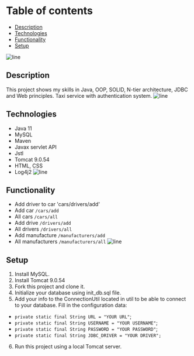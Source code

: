 # Table of contents <h>
* [Description](#description)
* [Technologies](#technologies)
* [Functionality](#functionality)
* [Setup](#setup)
  
 ![line](https://raw.githubusercontent.com/andreasbm/readme/master/assets/lines/rainbow.png)
## Description <h>
This project shows my skills in Java, OOP, SOLID, N-tier architecture, JDBC and Web principles.
Taxi service with authentication system.
  ![line](https://raw.githubusercontent.com/andreasbm/readme/master/assets/lines/rainbow.png)
## Technologies <h>
* Java 11
* MySQL
* Maven
* Javax servlet API
* Jstl
* Tomcat 9.0.54
* HTML, CSS
* Log4j2
  ![line](https://raw.githubusercontent.com/andreasbm/readme/master/assets/lines/rainbow.png)
## Functionality <h>
* Add driver to car 'cars/drivers/add'
* Add car `/cars/add`
* All cars `/cars/all`
* Add drive  `/drivers/add`
* All drivers `/drivers/all`
* Add manufacture `/manufacturers/add`
* All manufacturers `/manufacturers/all`
  ![line](https://raw.githubusercontent.com/andreasbm/readme/master/assets/lines/rainbow.png)
## Setup <h>
1. Install MySQL.
2. Install Tomcat 9.0.54
3. Fork this project and clone it.
4. Initialize your database using init_db.sql file.
5. Add your info to the ConnectionUtil located in util to be able to connect to your database.
Fill in the configuration data:    
-   `private static final String URL = "YOUR URL"`;
-   `private static final String USERNAME = "YOUR USERNAME"`;
-   `private static final String PASSWORD = "YOUR PASSWORD"`;
-   `private static final String JDBC_DRIVER = "YOUR DRIVER";`
6. Run this project using a local Tomcat server.
